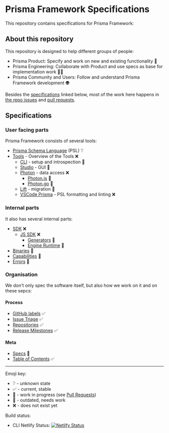 # Prisma Framework Specifications 

This repository contains specifications for Prisma Framework:

<!-- START doctoc generated TOC please keep comment here to allow auto update -->
<!-- DON'T EDIT THIS SECTION, INSTEAD RE-RUN doctoc TO UPDATE -->

<!-- END doctoc generated TOC please keep comment here to allow auto update -->

## About this repository

This repository is designed to help different groups of people:

- Prisma Product: Specify and work on new and existing functionality 🛫
- Prisma Engineering: Collaborate with Product and use specs as base for implementation work 👩‍💻
- Prisma Community and Users: Follow and understand Prisma Framework development 👽

Besides the [specifications](#specifications) linked below, most of the work here happens in [the repo issues](https://github.com/prisma/specs/issues) and [pull requests](https://github.com/prisma/specs/pulls).

## Specifications

### User facing parts

Prisma Framework consists of several tools:

- [Prisma Schema Language](schema) (PSL) ❔
- [Tools](tools) - Overview of the Tools ❌
  - [CLI](cli) - setup and introspection 🚧
  - [Studio](studio) - GUI 🚨
  - [Photon](photon) - data access ❌
    - [Photon.js](photonjs) 🚨
    - [Photon.go](photongo) 🚨
  - [Lift](lift) - migration 🚨
  - [VSCode Prisma](vscode-extension) - PSL formatting and linting ❌

### Internal parts

It also has several internal parts:

- [SDK](sdk) ❌
  - [JS SDK](sdk-js) ❌
    - [Generators](sdk-js/generators) 🚨
    - [Engine Runtime](sdk-js/engine-runtime) 🚨
- [Binaries](binaries) 🚨
- [Capabilities](capabilities) 🚧
- [Errors](errors) 🚧

### Organisation

We don't only spec the software itself, but also how we work on it and on these sepcs:

#### Process

- [GitHub labels](process/labels.md) ✅
- [Issue Triage](process/issue-triage.md) ✅
- [Repositories](process/repositories.md) ✅
- [Release Milestones](process/release-milestones.md) ✅

#### Meta

- [Specs](meta/specs.md) 🚧
- [Table of Contents](meta/table-of-contents.md) ✅

---

Emoji key:

- ❔ - unknown state
- ✅ - current, stable
- 🚧 - work in progress (see [Pull Requests](https://github.com/prisma/specs/pulls))
- 🚨 - outdated, needs work
- ❌ - does not exist yet

Build status:

- CLI Netlify Status: [![Netlify Status](https://api.netlify.com/api/v1/badges/17fd71c4-de5a-4759-83dc-90d6656ae79b/deploy-status)](https://app.netlify.com/sites/prisma-specs/deploys)
